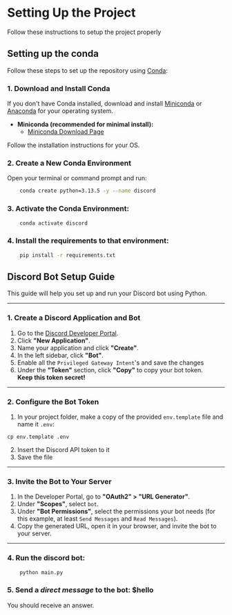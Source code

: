 # Setting Up the Project

Follow these instructions to setup the project properly

## Setting up the conda

Follow these steps to set up the repository using [Conda](https://docs.conda.io/en/latest/):

### 1. Download and Install Conda

If you don't have Conda installed, download and install [Miniconda](https://docs.conda.io/en/latest/miniconda.html) or [Anaconda](https://www.anaconda.com/products/distribution) for your operating system.

- **Miniconda (recommended for minimal install):**
  - [Miniconda Download Page](https://docs.conda.io/en/latest/miniconda.html)

Follow the installation instructions for your OS.

### 2. Create a New Conda Environment

Open your terminal or command prompt and run:
```bash
    conda create python=3.13.5 -y --name discord
```

### 3. Activate the Conda Environment:
```bash
    conda activate discord
```

### 4. Install the requirements to that environment:
```bash
    pip install -r requirements.txt
```

## Discord Bot Setup Guide

This guide will help you set up and run your Discord bot using Python.

---

### 1. Create a Discord Application and Bot

1. Go to the [Discord Developer Portal](https://discord.com/developers/applications).
2. Click **"New Application"**.
3. Name your application and click **"Create"**.
4. In the left sidebar, click **"Bot"**.
5. Enable all the ``Privileged Gateway Intent``'s and save the changes
5. Under the **"Token"** section, click **"Copy"** to copy your bot token.  
   **Keep this token secret!**

---

### 2. Configure the Bot Token

1. In your project folder, make a copy of the provided `env.template` file and name it `.env`:
```
cp env.template .env
```
2. Insert the Discord API token to it
3. Save the file

---

### 3. Invite the Bot to Your Server

1. In the Developer Portal, go to **"OAuth2" > "URL Generator"**.
2. Under **"Scopes"**, select `bot`.
3. Under **"Bot Permissions"**, select the permissions your bot needs (for this example, at least `Send Messages` and `Read Messages`).
4. Copy the generated URL, open it in your browser, and invite the bot to your server.

----

### 4. Run the discord bot:
```bash
    python main.py
```

### 5. Send a *direct message* to the bot: $hello
You should receive an answer.
